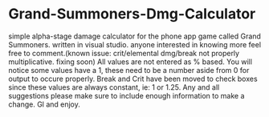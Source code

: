 # Grand-Summoners-Dmg-Calculator
simple alpha-stage damage calculator for the phone app game called Grand Summoners. written in visual studio. anyone interested in knowing more feel free to comment.(known issue: crit/elemental dmg/break not properly multiplicative. fixing soon)
All values are not entered as % based.
You will notice some values have a 1, these need to be a number aside from 0 for output to occure properly.
Break and Crit have been moved to check boxes since these values are always constant, ie: 1 or 1.25.
Any and all suggestions please make sure to include enough information to make a change.
Gl and enjoy.
